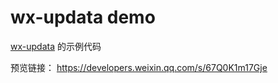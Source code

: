 # wx-updata demo

[wx-updata](https://github.com/SHERlocked93/wx-updata) 的示例代码

预览链接： https://developers.weixin.qq.com/s/67Q0K1m17Gje
